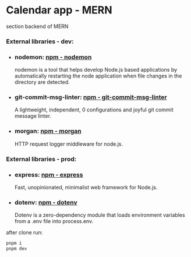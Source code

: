 # Calendar app - MERN

section backend of MERN

### External libraries - dev:

- ### nodemon: [npm - nodemon](https://www.npmjs.com/package/nodemon)
  nodemon is a tool that helps develop Node.js based applications by automatically restarting the node application when file changes in the directory are detected.
- ### git-commit-msg-linter: [npm - git-commit-msg-linter](https://www.npmjs.com/package/git-commit-msg-linter)
  A lightweight, independent, 0 configurations and joyful git commit message linter.
- ### morgan: [npm - morgan](https://www.npmjs.com/package/morgan)
  HTTP request logger middleware for node.js.

### External libraries - prod:

- ### express: [npm - express](https://www.npmjs.com/package/express)
  Fast, unopinionated, minimalist web framework for Node.js.
- ### dotenv: [npm - dotenv](https://www.npmjs.com/package/dotenv)
  Dotenv is a zero-dependency module that loads environment variables from a .env file into process.env.

after clone run:

```sh
pnpm i
pnpm dev
```
